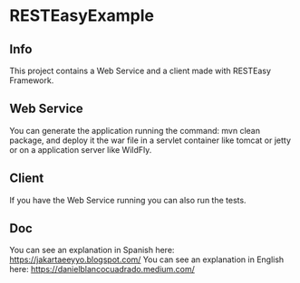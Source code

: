 # RESTEasyExample

## Info

This project contains a Web Service and a client made with RESTEasy Framework. 

## Web Service

You can generate the application running the command: mvn clean package, and deploy it the war file in a servlet container like tomcat or jetty or on a application server like WildFly. 

## Client

If you have the Web Service running you can also run the tests.  

## Doc

You can see an explanation in Spanish here: https://jakartaeeyyo.blogspot.com/
You can see an explanation in English here: https://danielblancocuadrado.medium.com/